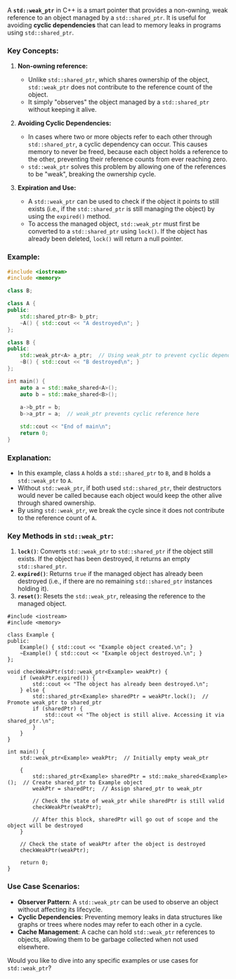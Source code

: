 A **`std::weak_ptr`** in C++ is a smart pointer that provides a non-owning, weak reference to an object managed by a `std::shared_ptr`. It is useful for avoiding **cyclic dependencies** that can lead to memory leaks in programs using `std::shared_ptr`.

### Key Concepts:

1. **Non-owning reference:**
   - Unlike `std::shared_ptr`, which shares ownership of the object, `std::weak_ptr` does not contribute to the reference count of the object.
   - It simply "observes" the object managed by a `std::shared_ptr` without keeping it alive.

2. **Avoiding Cyclic Dependencies:**
   - In cases where two or more objects refer to each other through `std::shared_ptr`, a cyclic dependency can occur. This causes memory to never be freed, because each object holds a reference to the other, preventing their reference counts from ever reaching zero.
   - `std::weak_ptr` solves this problem by allowing one of the references to be "weak", breaking the ownership cycle.

3. **Expiration and Use:**
   - A `std::weak_ptr` can be used to check if the object it points to still exists (i.e., if the `std::shared_ptr` is still managing the object) by using the `expired()` method.
   - To access the managed object, `std::weak_ptr` must first be converted to a `std::shared_ptr` using `lock()`. If the object has already been deleted, `lock()` will return a null pointer.

### Example:

```cpp
#include <iostream>
#include <memory>

class B;

class A {
public:
    std::shared_ptr<B> b_ptr;
    ~A() { std::cout << "A destroyed\n"; }
};

class B {
public:
    std::weak_ptr<A> a_ptr;  // Using weak_ptr to prevent cyclic dependency
    ~B() { std::cout << "B destroyed\n"; }
};

int main() {
    auto a = std::make_shared<A>();
    auto b = std::make_shared<B>();
    
    a->b_ptr = b;
    b->a_ptr = a;  // weak_ptr prevents cyclic reference here

    std::cout << "End of main\n";
    return 0;
}
```

### Explanation:
- In this example, class `A` holds a `std::shared_ptr` to `B`, and `B` holds a `std::weak_ptr` to `A`.
- Without `std::weak_ptr`, if both used `std::shared_ptr`, their destructors would never be called because each object would keep the other alive through shared ownership.
- By using `std::weak_ptr`, we break the cycle since it does not contribute to the reference count of `A`.

### Key Methods in `std::weak_ptr`:
1. **`lock()`**: Converts `std::weak_ptr` to `std::shared_ptr` if the object still exists. If the object has been destroyed, it returns an empty `std::shared_ptr`.
2. **`expired()`**: Returns `true` if the managed object has already been destroyed (i.e., if there are no remaining `std::shared_ptr` instances holding it).
3. **`reset()`**: Resets the `std::weak_ptr`, releasing the reference to the managed object.

```
#include <iostream>
#include <memory>

class Example {
public:
    Example() { std::cout << "Example object created.\n"; }
    ~Example() { std::cout << "Example object destroyed.\n"; }
};

void checkWeakPtr(std::weak_ptr<Example> weakPtr) {
    if (weakPtr.expired()) {
        std::cout << "The object has already been destroyed.\n";
    } else {
        std::shared_ptr<Example> sharedPtr = weakPtr.lock();  // Promote weak_ptr to shared_ptr
        if (sharedPtr) {
            std::cout << "The object is still alive. Accessing it via shared_ptr.\n";
        }
    }
}

int main() {
    std::weak_ptr<Example> weakPtr;  // Initially empty weak_ptr

    {
        std::shared_ptr<Example> sharedPtr = std::make_shared<Example>();  // Create shared_ptr to Example object
        weakPtr = sharedPtr;  // Assign shared_ptr to weak_ptr

        // Check the state of weak_ptr while sharedPtr is still valid
        checkWeakPtr(weakPtr);

        // After this block, sharedPtr will go out of scope and the object will be destroyed
    }

    // Check the state of weakPtr after the object is destroyed
    checkWeakPtr(weakPtr);

    return 0;
}

```

### Use Case Scenarios:
- **Observer Pattern**: A `std::weak_ptr` can be used to observe an object without affecting its lifecycle.
- **Cyclic Dependencies**: Preventing memory leaks in data structures like graphs or trees where nodes may refer to each other in a cycle.
- **Cache Management**: A cache can hold `std::weak_ptr` references to objects, allowing them to be garbage collected when not used elsewhere.

Would you like to dive into any specific examples or use cases for `std::weak_ptr`?
